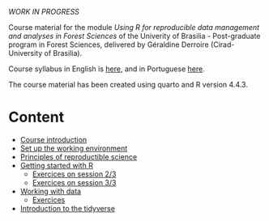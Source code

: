 *WORK IN PROGRESS*

Course material for the module *Using R for reproducible data management and
analyses in Forest Sciences*
of the Univerity of Brasilia - Post-graduate program in Forest Sciences,
delivered by Géraldine Derroire (Cirad-University of Brasilia).

Course syllabus in English is [here](https://geraldinederroire.github.io/Course_R_Forest_Sciences/EFL360457_R_for_Forest_Sciences_2025.pdf),
and in Portuguese [here](https://geraldinederroire.github.io/Course_R_Forest_Sciences/EFL360457_R_para_Ciencias_Florestais_2025.pdf).

The course material has been created using quarto and R version 4.4.3.

# Content

- [Course introduction](https://geraldinederroire.github.io/Course_R_Forest_Sciences)
- [Set up the working environment](https://geraldinederroire.github.io/Course_R_Forest_Sciences/0_installing_enviro)
- [Principles of reproductible science](https://geraldinederroire.github.io/Course_R_Forest_Sciences/1_reproducible_science)
- [Getting started with R](https://geraldinederroire.github.io/Course_R_Forest_Sciences/2_getting_started)
   * [Exercices on session 2/3](https://geraldinederroire.github.io/Course_R_Forest_Sciences/2_getting_started/exo_session_3.pdf)
   * [Exercices on session 3/3](https://geraldinederroire.github.io/Course_R_Forest_Sciences/2_getting_started/exo_session_4.pdf)
- [Working with data](https://geraldinederroire.github.io/Course_R_Forest_Sciences/3_manip_data)
   * [Exercices](https://geraldinederroire.github.io/Course_R_Forest_Sciences/3_manip_data/exo_session_5.pdf)
- [Introduction to the tidyverse](https://geraldinederroire.github.io/Course_R_Forest_Sciences/4_tidyverse)

<!--





-->

